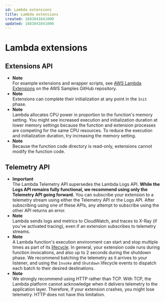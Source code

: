 ```yaml
---
id: Lambda extensions
title: Lambda extensions
created: 1683841041000
updated: 1683841041000
---
```

# Lambda extensions
## Extensions API

- **Note**  
For example extensions and wrapper scripts, see [AWS Lambda Extensions](https://github.com/aws-samples/aws-lambda-extensions) on the AWS Samples GitHub repository\.
- **Note**  
Extensions can complete their initialization at any point in the `Init` phase\.
- **Note**  
Lambda allocates CPU power in proportion to the function's memory setting\. You might see increased execution and initialization duration at lower memory settings because the function and extension processes are competing for the same CPU resources\. To reduce the execution and initialization duration, try increasing the memory setting\.
- **Note**  
Because the function code directory is read\-only, extensions cannot modify the function code\.


## Telemetry API

- **Important**  
The Lambda Telemetry API supersedes the Lambda Logs API\. **While the Logs API remains fully functional, we recommend using only the Telemetry API going forward\.** You can subscribe your extension to a telemetry stream using either the Telemetry API or the Logs API\. After subscribing using one of these APIs, any attempt to subscribe using the other API returns an error\.
- **Note**  
Lambda sends logs and metrics to CloudWatch, and traces to X\-Ray \(if you've activated tracing\), even if an extension subscribes to telemetry streams\.
- **Note**  
A Lambda function's execution environment can start and stop multiple times as part of its [lifecycle](runtimes-extensions-api.md#runtimes-extensions-api-lifecycle)\. In general, your extension code runs during function invocations, and also up to 2 seconds during the shutdown phase\. We recommend batching the telemetry as it arrives to your listener, and using the `Invoke` and `Shutdown` lifecycle events to dispatch each batch to their desired destinations\.
- **Note**  
We strongly recommend using HTTP rather than TCP\. With TCP, the Lambda platform cannot acknowledge when it delivers telemetry to the application layer\. Therefore, if your extension crashes, you might lose telemetry\. HTTP does not have this limitation\.

